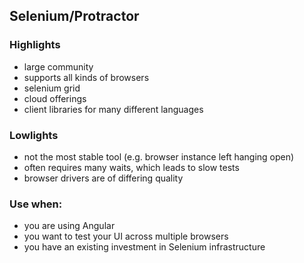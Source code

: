 ## Selenium/Protractor

### Highlights

- large community
- supports all kinds of browsers
- selenium grid
- cloud offerings
- client libraries for many different languages

### Lowlights

- not the most stable tool (e.g. browser instance left hanging open)
- often requires many waits, which leads to slow tests
- browser drivers are of differing quality

### Use when:

- you are using Angular
- you want to test your UI across multiple browsers
- you have an existing investment in Selenium infrastructure

